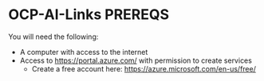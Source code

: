 # OCP-AI-Links PREREQS
You will need the following:
- A computer with access to the internet
- Access to https://portal.azure.com/ with permission to create services
  - Create a free account here: https://azure.microsoft.com/en-us/free/



